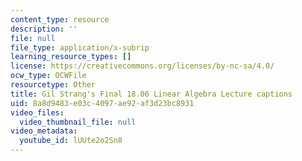 ```yaml
---
content_type: resource
description: ''
file: null
file_type: application/x-subrip
learning_resource_types: []
license: https://creativecommons.org/licenses/by-nc-sa/4.0/
ocw_type: OCWFile
resourcetype: Other
title: Gil Strang's Final 18.06 Linear Algebra Lecture captions
uid: 8a8d9483-e03c-4097-ae92-af3d23bc8931
video_files:
  video_thumbnail_file: null
video_metadata:
  youtube_id: lUUte2o2Sn8
---
```

